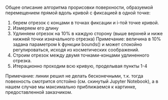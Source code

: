 Общее описание алгоритма прорисовки поверхности, образуемой перемещением прямой вдоль кривой с фиксацией в одной точке:
1. берем отрезок с концами в точках фиксации и і-той точке кривой.
2. Измеряем его длину
3. Удлиняем отрезок на 10% в каждую сторону (выше верхней и ниже нижней точки изначального отрезка)
Примечание: величина в 10% задана параметром k функции bounds() и может спокойно регулироваться, исходя из косметических соображений.
4. Строим отрезок между двумя точками-концами удлиненного отрезка.
5. Итерационно проходим всю кривую, проделывая пункты 1-4

Примечание: линии решил не делать бесконечными, т.к. тогда повехность смотрится отстойно (см. скинутый Jupyter Notebook), а в нашем случае
мы максимально приближаемся к картинке, предоставленной заказчиком.
